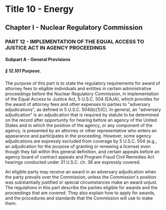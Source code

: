 
# Title 10 - Energy
## Chapter I - Nuclear Regulatory Commission
### PART 12 - IMPLEMENTATION OF THE EQUAL ACCESS TO JUSTICE ACT IN AGENCY PROCEEDINGS
#### Subpart A - General Provisions
##### § 12.101 Purpose.

The purpose of this part is to state the regulatory requirements for award of attorney fees to eligible individuals and entities in certain administrative proceedings before the Nuclear Regulatory Commission, in implementation of the Equal Access to Justice Act, 5 U.S.C. 504 (EAJA), which provides for the award of attorney fees and other expenses to parties to "adversary adjudications", as defined in 5 U.S.C. 504(b)(1)(C). In general, an "adversary adjudication" is an adjudication that is required by statute to be determined on the record after opportunity for hearing before an agency of the United States and in which the position of the agency, or any component of the agency, is presented by an attorney or other representative who enters an appearance and participates in the proceeding. However, some agency adjudications are expressly excluded from coverage by 5 U.S.C. 504 (e.g., an adjudication for the purpose of granting or renewing a license) even though they fall within this general definition, and certain appeals before an agency board of contract appeals and Program Fraud Civil Remedies Act hearings conducted under 31 U.S.C. ch. 38 are expressly covered.

An eligible party may receive an award in an adversary adjudication when the party prevails over the Commission, unless the Commission's position was substantially justified or special circumstances make an award unjust. The regulations in this part describe the parties eligible for awards and the proceedings that are covered. They also explain how to apply for awards, and the procedures and standards that the Commission will use to make them.
